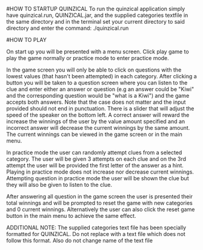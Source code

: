 #HOW TO STARTUP QUINZICAL
To run the quinzical application simply have quinzical.run, QUINZICAL.jar, and the supplied categories textfile in the same directory and in the terminal set your current directory 
to said directory and enter the command: ./quinzical.run



#HOW TO PLAY

On start up you will be presented with a menu screen. Click play game to play the game normally or practice mode to enter practice mode. 

In the game screen you will only be able to click on questions with the lowest values (that hasn't been attempted) in each category. After clicking a button you will be taken to a 
question screen where you can listen to the clue and enter either an answer or question (e.g an answer could be "Kiwi" and the corresponding question would be "what is a Kiwi") and 
the game accepts both answers. Note that the case does not matter and the input provided should not end in punctuation. There is a slider that will adjust the speed of the speaker 
on the bottom left. A correct answer will reward the increase the winnings of the user by the value amount specified and an incorrect answer will decrease the current winnings by the 
same amount. The current winnings can be viewed in the game screen or in the main menu.

In practice mode the user can randomly attempt clues from a selected category. The user will be given 3 attempts on each clue and on the 3rd attempt the user will be provided the 
first letter of the answer as a hint. Playing in practice mode does not increase nor decrease current winnings. Attempting question in practice mode the user will be shown the clue but 
they will also be given to listen to the clue.

After answering all question in the game screen the user is presented their total winnings and will be prompted to reset the game with new categories and 0 current winnings. 
Alternatively the user can also click the reset game button in the main menu to achieve the same effect.


ADDITIONAL NOTE:
The supplied categories text file has been specially formatted for QUINZICAL. Do not replace with a text file which does not follow this format. Also do not change name of the text file
